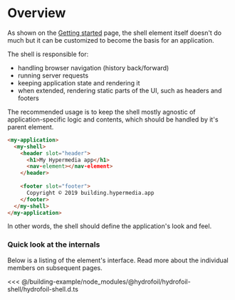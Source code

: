 # Overview

As shown on the [Getting started](./getting-started) page, the shell element itself doesn't do much
but it can be customized to become the basis for an application.

The shell is responsible for:
 
 * handling browser navigation (history back/forward)
 * running server requests
 * keeping application state and rendering it
 * when extended, rendering static parts of the UI, such as headers and footers
 
The recommended usage is to keep the shell mostly agnostic of application-specific logic and contents, 
which should be handled by it's parent element.

```html
<my-application>
  <my-shell>
    <header slot="header">
      <h1>My Hypermedia app</h1>
      <nav-element></nav-element>
    </header>
  
    <footer slot="footer">
      Copyright © 2019 building.hypermedia.app
    </footer>
  </my-shell>
</my-application>
```

In other words, the shell should define the application's look and feel.

### Quick look at the internals

Below is a listing of the element's interface. Read more about the individual members on subsequent pages.

<<< @/building-example/node_modules/@hydrofoil/hydrofoil-shell/hydrofoil-shell.d.ts

